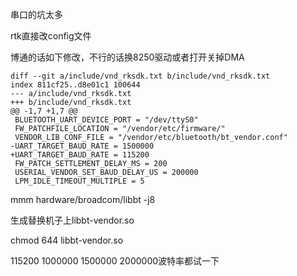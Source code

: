 串口的坑太多

rtk直接改config文件


博通的话如下修改，不行的话换8250驱动或者打开关掉DMA

```
diff --git a/include/vnd_rksdk.txt b/include/vnd_rksdk.txt
index 811cf25..d8e01c1 100644
--- a/include/vnd_rksdk.txt
+++ b/include/vnd_rksdk.txt
@@ -1,7 +1,7 @@
 BLUETOOTH_UART_DEVICE_PORT = "/dev/ttyS0"
 FW_PATCHFILE_LOCATION = "/vendor/etc/firmware/"
 VENDOR_LIB_CONF_FILE = "/vendor/etc/bluetooth/bt_vendor.conf"
-UART_TARGET_BAUD_RATE = 1500000
+UART_TARGET_BAUD_RATE = 115200
 FW_PATCH_SETTLEMENT_DELAY_MS = 200
 USERIAL_VENDOR_SET_BAUD_DELAY_US = 200000
 LPM_IDLE_TIMEOUT_MULTIPLE = 5

```
mmm hardware/broadcom/libbt -j8

生成替换机子上libbt-vendor.so

chmod 644 libbt-vendor.so

115200 1000000 1500000 2000000波特率都试一下
